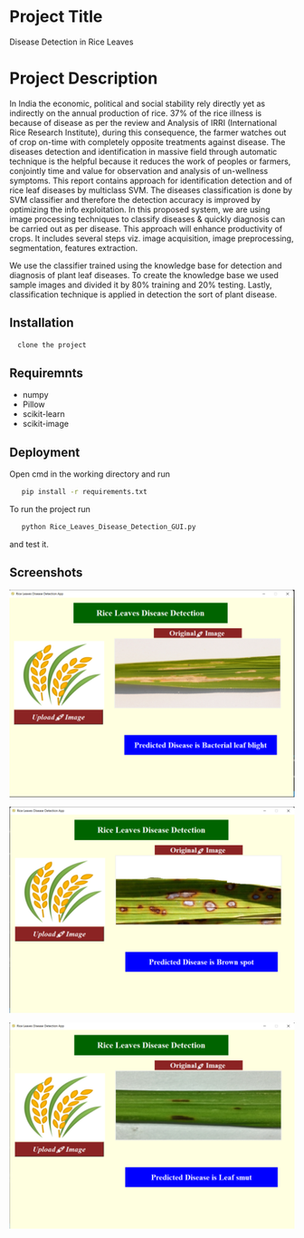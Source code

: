 
# Project Title

Disease Detection in Rice Leaves

# Project Description

In India the economic, political and social stability rely directly yet as 
indirectly on the annual production of rice. 37% of the rice illness is 
because of disease as per the review and Analysis of IRRI 
(International Rice Research Institute), during this consequence, the 
farmer watches out of crop on-time with completely opposite 
treatments against disease. The diseases detection and identification 
in massive field through automatic technique is the helpful because it 
reduces the work of peoples or farmers, conjointly time and value for 
observation and analysis of un-wellness symptoms. This report 
contains approach for identification detection and of rice leaf diseases 
by multiclass SVM. The diseases classification is done by SVM 
classifier and therefore the detection accuracy is improved by 
optimizing the info exploitation. In this proposed system, we are 
using image processing techniques to classify diseases & quickly 
diagnosis can be carried out as per disease. This approach will 
enhance productivity of crops. It includes several steps viz. image
acquisition, image preprocessing, segmentation, features extraction.

We use the classifier trained using the knowledge base for detection and diagnosis of plant leaf 
diseases. To create the knowledge base we used sample images and 
divided it by 80% training and 20% testing. Lastly, classification 
technique is applied in detection the sort of plant disease.

















## Installation

```bash
  clone the project
```

## Requiremnts

- numpy
- Pillow
- scikit-learn
- scikit-image
## Deployment

Open cmd in the working directory and run


```bash
   pip install -r requirements.txt
```

To run the project run

```bash
   python Rice_Leaves_Disease_Detection_GUI.py
```

and test it.



## Screenshots

![Img: 1](https://github.com/Saikat-SS24/Disease_Detection_In_Rice_Leaves/blob/main/img1.png)

![Img: 2](https://github.com/Saikat-SS24/Disease_Detection_In_Rice_Leaves/blob/main/img2.png)

![Img: 3](https://github.com/Saikat-SS24/Disease_Detection_In_Rice_Leaves/blob/main/img3.png)



